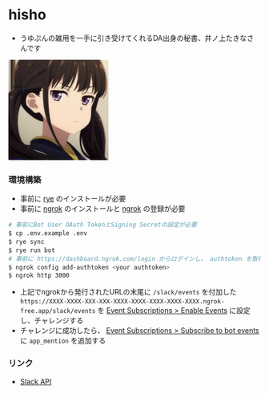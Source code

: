 # hisho

- うゆぷんの雑用を一手に引き受けてくれるDA出身の秘書、井ノ上たきなさんです

<img src="takina.png" width="200">

### 環境構築

- 事前に [rye](https://rye-up.com/) のインストールが必要
- 事前に [ngrok](https://ngrok.com/download) のインストールと [ngrok](https://dashboard.ngrok.com/signup) の登録が必要

```bash
# 事前にBot User OAuth TokenとSigning Secretの設定が必要
$ cp .env.example .env
$ rye sync
$ rye run bot
# 事前に https://dashboard.ngrok.com/login からログインし、 authtoken を取得
$ ngrok config add-authtoken <your authtoken>
$ ngrok http 3000
```

- 上記でngrokから発行されたURLの末尾に `/slack/events` を付加した `https://XXXX-XXXX-XXX-XXX-XXXX-XXXX-XXXX-XXXX-XXXX.ngrok-free.app/slack/events` を [Event Subscriptions > Enable Events](https://api.slack.com/apps/A05QQL8BRJ8/event-subscriptions) に設定し、チャレンジする
- チャレンジに成功したら、 [Event Subscriptions > Subscribe to bot events](https://api.slack.com/apps/A05QQL8BRJ8/event-subscriptions) に `app_mention` を追加する

### リンク

- [Slack API](https://api.slack.com/apps/A05QQL8BRJ8)
